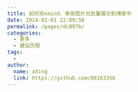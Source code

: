 ```yaml
---
title: 如何将xmind、单张图片也批量展示到博客中
date: 2024-02-01 22:09:58
permalink: /pages/dc097b/
categories:
  - 更多
  - 建站历程
tags:
  - 
author: 
  name: aXing
  link: https://github.com/08163356
---
```



